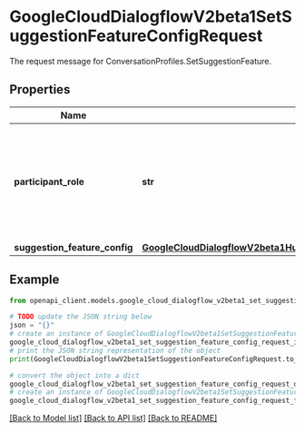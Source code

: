 # GoogleCloudDialogflowV2beta1SetSuggestionFeatureConfigRequest

The request message for ConversationProfiles.SetSuggestionFeature.

## Properties

Name | Type | Description | Notes
------------ | ------------- | ------------- | -------------
**participant_role** | **str** | Required. The participant role to add or update the suggestion feature config. Only HUMAN_AGENT or END_USER can be used. | [optional] 
**suggestion_feature_config** | [**GoogleCloudDialogflowV2beta1HumanAgentAssistantConfigSuggestionFeatureConfig**](GoogleCloudDialogflowV2beta1HumanAgentAssistantConfigSuggestionFeatureConfig.md) |  | [optional] 

## Example

```python
from openapi_client.models.google_cloud_dialogflow_v2beta1_set_suggestion_feature_config_request import GoogleCloudDialogflowV2beta1SetSuggestionFeatureConfigRequest

# TODO update the JSON string below
json = "{}"
# create an instance of GoogleCloudDialogflowV2beta1SetSuggestionFeatureConfigRequest from a JSON string
google_cloud_dialogflow_v2beta1_set_suggestion_feature_config_request_instance = GoogleCloudDialogflowV2beta1SetSuggestionFeatureConfigRequest.from_json(json)
# print the JSON string representation of the object
print(GoogleCloudDialogflowV2beta1SetSuggestionFeatureConfigRequest.to_json())

# convert the object into a dict
google_cloud_dialogflow_v2beta1_set_suggestion_feature_config_request_dict = google_cloud_dialogflow_v2beta1_set_suggestion_feature_config_request_instance.to_dict()
# create an instance of GoogleCloudDialogflowV2beta1SetSuggestionFeatureConfigRequest from a dict
google_cloud_dialogflow_v2beta1_set_suggestion_feature_config_request_from_dict = GoogleCloudDialogflowV2beta1SetSuggestionFeatureConfigRequest.from_dict(google_cloud_dialogflow_v2beta1_set_suggestion_feature_config_request_dict)
```
[[Back to Model list]](../README.md#documentation-for-models) [[Back to API list]](../README.md#documentation-for-api-endpoints) [[Back to README]](../README.md)


